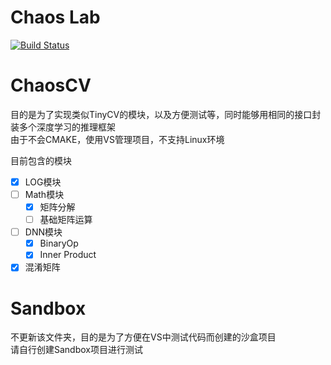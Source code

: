 
# Chaos Lab
[![Build Status](https://dev.azure.com/zjysnow/ChaosLab/_apis/build/status/zjysnow.ChaosLab?branchName=master)](https://dev.azure.com/zjysnow/ChaosLab/_build/latest?definitionId=23&branchName=master)

# ChaosCV
目的是为了实现类似TinyCV的模块，以及方便测试等，同时能够用相同的接口封装多个深度学习的推理框架  
由于不会CMAKE，使用VS管理项目，不支持Linux环境  

目前包含的模块  
 - [x] LOG模块
 - [ ] Math模块
   - [x] 矩阵分解
   - [ ] 基础矩阵运算
- [ ] DNN模块
  - [x] BinaryOp
  - [x] Inner Product
- [x] 混淆矩阵

# Sandbox
不更新该文件夹，目的是为了方便在VS中测试代码而创建的沙盒项目  
请自行创建Sandbox项目进行测试